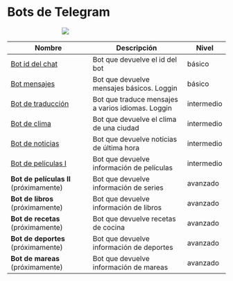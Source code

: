 # Bots de Telegram

<div style="display:block; margin-left:auto; margin-right:auto; width:50%;">

![](https://www.pngmart.com/files/15/Baby-Bender-PNG.png)

</div>

| Nombre                                    | Descripción                                       | Nivel      |
| ----------------------------------------- | ------------------------------------------------- | ---------- |
| [Bot id del chat](./01_id_bot/)           | Bot que devuelve el id del bot                    | básico     |
| [Bot mensajes](./02_pruebas_bot/)         | Bot que devuelve mensajes básicos. Loggin         | básico     |
| [Bot de traducción](./03_translator_bot/) | Bot que traduce mensajes a varios idiomas. Loggin | intermedio |
| [Bot de clima](./04_clima_bot/)           | Bot que devuelve el clima de una ciudad           | intermedio |
| [Bot de noticias](./05_rss_bot/)          | Bot que devuelve noticias de última hora          | intermedio |
| [Bot de películas I](./06_movie_bot/)     | Bot que devuelve información de películas         | intermedio |
| **Bot de películas II** (próximamente)    | Bot que devuelve información de series            | avanzado   |
| **Bot de libros** (próximamente)          | Bot que devuelve información de libros            | avanzado   |
| **Bot de recetas** (próximamente)         | Bot que devuelve recetas de cocina                | avanzado   |
| **Bot de deportes** (próximamente)        | Bot que devuelve información de deportes          | avanzado   |
| **Bot de mareas** (próximamente)          | Bot que devuelve información de mareas            | avanzado   |
